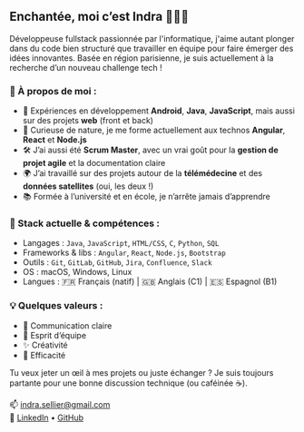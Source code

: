 ## Enchantée, moi c’est Indra 👋👩‍💻

Développeuse fullstack passionnée par l'informatique, j'aime autant plonger dans du code bien structuré que travailler en équipe pour faire émerger des idées innovantes. Basée en région parisienne, je suis actuellement à la recherche d’un nouveau challenge tech !

### 🚀 À propos de moi :
- 💼 Expériences en développement **Android**, **Java**, **JavaScript**, mais aussi sur des projets **web** (front et back)
- 🧠 Curieuse de nature, je me forme actuellement aux technos **Angular**, **React** et **Node.js**
- 🛠️ J’ai aussi été **Scrum Master**, avec un vrai goût pour la **gestion de projet agile** et la documentation claire
- 🌍 J’ai travaillé sur des projets autour de la **télémédecine** et des **données satellites** (oui, les deux !)
- 📚 Formée à l’université et en école, je n’arrête jamais d’apprendre

### 🧰 Stack actuelle & compétences :
- Langages : `Java`, `JavaScript`, `HTML/CSS`, `C`, `Python`, `SQL`
- Frameworks & libs : `Angular`, `React`, `Node.js`, `Bootstrap`
- Outils : `Git`, `GitLab`, `GitHub`, `Jira`, `Confluence`, `Slack`
- OS : macOS, Windows, Linux
- Langues : 🇫🇷 Français (natif) | 🇬🇧 Anglais (C1) | 🇪🇸 Espagnol (B1)

### 💡 Quelques valeurs :
- 💬 Communication claire
- 🤝 Esprit d’équipe
- ✨ Créativité
- 🎯 Efficacité

Tu veux jeter un œil à mes projets ou juste échanger ? Je suis toujours partante pour une bonne discussion technique (ou caféinée ☕).

📫 [indra.sellier@gmail.com](mailto:indra.sellier@gmail.com)  
🔗 [LinkedIn](https://www.linkedin.com/in/indra-sellier) • [GitHub](https://github.com/indrasel)
